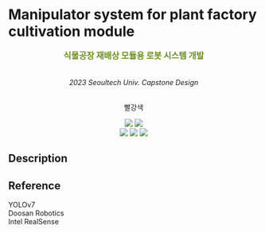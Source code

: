 # Manipulator system for plant factory cultivation module

<div align=center>
	<big><b><p style="color : #6B8E23">식물공장 재배상 모듈용 로봇 시스템 개발 </p></b></big> <br> 
	<i>2023 Seoultech Univ. Capstone Design</i> 
	<br><br>
	<p class="red">빨강색</p>
</div>


<div align=center>
	<img src="https://img.shields.io/badge/Ubuntu 20.04-E95420?style=flat&logo=Ubuntu&logoColor=white"/>
	<img src="https://img.shields.io/badge/ROS Kinetic-22314E?style=flat&logo=ROS&logoColor=white"/> <br>
	<img src="https://img.shields.io/badge/python-blue?style=flat&logo=python&logoColor=white"/>
	<img src="https://img.shields.io/badge/PyTorch-EE4C2C?style=flat&logo=PyTorch&logoColor=white"/>
	<img src="https://img.shields.io/badge/C++-00599C?style=flat&logo=cplusplus&logoColor=white"/>
</div>

## Description

## Reference
YOLOv7 <br>
Doosan Robotics <br>
Intel RealSense <br>
